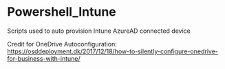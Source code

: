 # Powershell_Intune
Scripts used to auto provision Intune AzureAD connected device

Credit for OneDrive Autoconfiguration: https://osddeployment.dk/2017/12/18/how-to-silently-configure-onedrive-for-business-with-intune/
